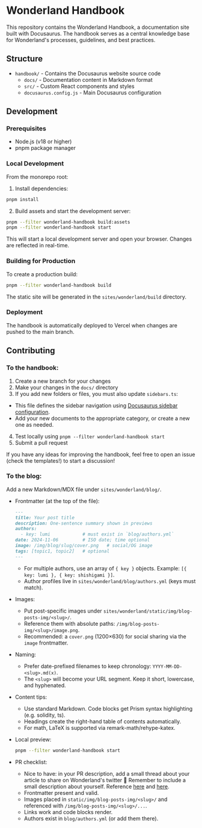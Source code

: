 # Wonderland Handbook

This repository contains the Wonderland Handbook, a documentation site built with Docusaurus. The handbook serves as a central knowledge base for Wonderland's processes, guidelines, and best practices.

## Structure

- `handbook/` - Contains the Docusaurus website source code
  - `docs/` - Documentation content in Markdown format
  - `src/` - Custom React components and styles
  - `docusaurus.config.js` - Main Docusaurus configuration

## Development

### Prerequisites

- Node.js (v18 or higher)
- pnpm package manager

### Local Development

From the monorepo root:

1. Install dependencies:
```bash
pnpm install
```

2. Build assets and start the development server:
```bash
pnpm --filter wonderland-handbook build:assets
pnpm --filter wonderland-handbook start
```

This will start a local development server and open your browser. Changes are reflected in real-time.

### Building for Production

To create a production build:

```bash
pnpm --filter wonderland-handbook build
```

The static site will be generated in the `sites/wonderland/build` directory.

### Deployment

The handbook is automatically deployed to Vercel when changes are pushed to the main branch.

## Contributing

### To the handbook:
1. Create a new branch for your changes
2. Make your changes in the `docs/` directory
3. If you add new folders or files, you must also update `sidebars.ts`:
  - This file defines the sidebar navigation using [Docusaurus sidebar configuration](https://docusaurus.io/docs/sidebar).
  - Add your new documents to the appropriate category, or create a new one as needed.
4. Test locally using `pnpm --filter wonderland-handbook start`
5. Submit a pull request

If you have any ideas for improving the handbook, feel free to open an issue (check the templates!) to start a discussion! 

### To the blog:

Add a new Markdown/MDX file under `sites/wonderland/blog/`.

- Frontmatter (at the top of the file):
  ```md
  ---
  title: Your post title
  description: One-sentence summary shown in previews
  authors:
    - key: lumi            # must exist in `blog/authors.yml`
  date: 2024-11-06         # ISO date; time optional
  image: /img/blog/slug/cover.png   # social/OG image
  tags: [topic1, topic2]   # optional
  ---
  ```
  - For multiple authors, use an array of `{ key }` objects. Example: `[{ key: lumi }, { key: shishigami }]`.
  - Author profiles live in `sites/wonderland/blog/authors.yml` (keys must match).

- Images:
  - Put post-specific images under `sites/wonderland/static/img/blog-posts-img/<slug>/`.
  - Reference them with absolute paths: `/img/blog-posts-img/<slug>/image.png`.
  - Recommended: a `cover.png` (1200×630) for social sharing via the `image` frontmatter.

- Naming:
  - Prefer date-prefixed filenames to keep chronology: `YYYY-MM-DD-<slug>.md(x)`.
  - The `<slug>` will become your URL segment. Keep it short, lowercase, and hyphenated.

- Content tips:
  - Use standard Markdown. Code blocks get Prism syntax highlighting (e.g. solidity, ts).
  - Headings create the right-hand table of contents automatically.
  - For math, LaTeX is supported via remark-math/rehype-katex.

- Local preview:
  ```bash
  pnpm --filter wonderland-handbook start
  ```

- PR checklist:
  - Nice to have: in your PR description, add a small thread about your article to share on Wonderland's twitter 🤍 Remember to include a small description about yourself. Reference [here](https://x.com/DeFi_Wonderland/status/1958612299859841473) and [here](https://x.com/DeFi_Wonderland/status/1958249234429575375).
  - Frontmatter present and valid.
  - Images placed in `static/img/blog-posts-img/<slug>/` and referenced with `/img/blog-posts-img/<slug>/...`.
  - Links work and code blocks render.
  - Authors exist in `blog/authors.yml` (or add them there).
